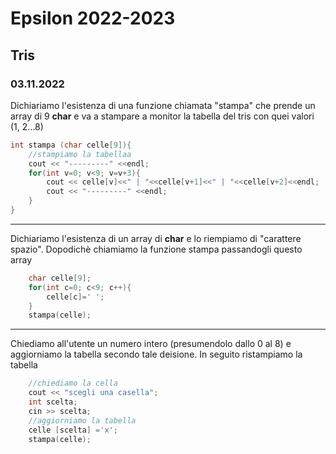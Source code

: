 # Epsilon 2022-2023
## Tris
### 03.11.2022

Dichiariamo l'esistenza di una funzione chiamata "stampa" che prende un array di 9 **char** e va a stampare a monitor la tabella del tris con quei valori (1, 2...8)
```c++
int stampa (char celle[9]){
	//stampiamo la tabellaa
	cout << "---------" <<endl;
	for(int v=0; v<9; v=v+3){		
		cout << celle[v]<<" | "<<celle[v+1]<<" | "<<celle[v+2]<<endl;
		cout << "---------" <<endl;	
	}
}
```


---

Dichiariamo l'esistenza di un array di **char** e lo riempiamo di "carattere spazio". Dopodichè chiamiamo la funzione stampa passandogli questo array
```c++
	char celle[9];
	for(int c=0; c<9; c++){	
		celle[c]=' ';	
	}
	stampa(celle);
```

---

Chiediamo all'utente un numero intero (presumendolo dallo 0 al 8) e aggiorniamo la tabella secondo tale deisione. In seguito ristampiamo la tabella

```c++
	//chiediamo la cella
	cout << "scegli una casella";
 	int scelta;
 	cin >> scelta;
 	//aggiorniamo la tabella
	celle [scelta] ='x';
 	stampa(celle);
```
